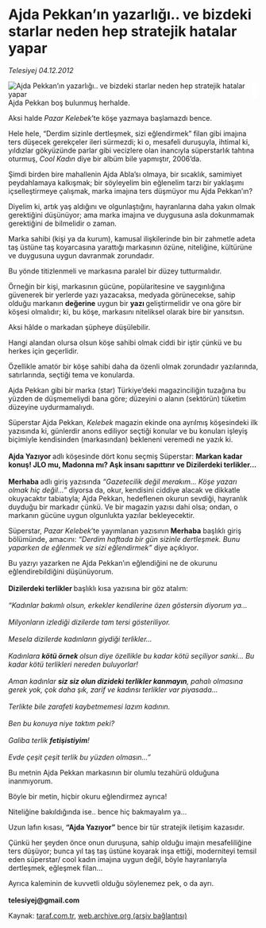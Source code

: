 # Ajda Pekkan’ın yazarlığı.. ve bizdeki starlar neden hep stratejik hatalar yapar

*Telesiyej 04.12.2012*

<div class="yazi"><img align="left" alt="Ajda Pekkan’ın yazarlığı.. ve bizdeki starlar neden hep stratejik hatalar yapar" border="0" src="http://www.taraf.com.tr/fotoraflar/makaleler/ajda-pekkan-in-yazarligi-ve-bizdeki-starlar_6354_orijinal.jpg" style="border-right-width:10px; border-color:#FFFFFF"/><p>Ajda Pekkan boş bulunmuş herhalde.</p>
<p>Aksi halde <i>Pazar Kelebek</i>’te köşe yazmaya başlamazdı bence.</p>
<p>Hele hele, “Derdim sizinle dertleşmek, sizi eğlendirmek” filan gibi imajına ters düşecek gerekçeler ileri sürmezdi; ki o, mesafeli duruşuyla, ihtimal ki, yıldızlar gökyüzünde parlar gibi vecizlere olan inancıyla süperstarlık tahtına oturmuş, <i>Cool Kadın</i> diye bir albüm bile yapmıştır, 2006’da.</p>
<p>Şimdi birden bire mahallenin Ajda Abla’sı olmaya, bir sıcaklık, samimiyet peydahlamaya kalkışmak; bir söyleyelim bin eğlenelim tarzı bir yaklaşımı içselleştirmeye çalışmak, marka imajına ters düşmüyor mu Ajda Pekkan’ın?</p>
<p>Diyelim ki, artık yaş aldığını ve olgunlaştığını, hayranlarına daha yakın olmak gerektiğini düşünüyor; ama marka imajına ve duygusuna asla dokunmamak gerektiğini de bilmelidir o zaman.</p>
<p>Marka sahibi (kişi ya da kurum), kamusal ilişkilerinde bin bir zahmetle adeta taş üstüne taş koyarcasına yarattığı markasının özüne, niteliğine, kültürüne ve duygusuna uygun davranmak zorundadır.</p>
<p>Bu yönde titizlenmeli ve markasına paralel bir düzey tutturmalıdır.</p>
<p>Örneğin bir kişi, markasının gücüne, popülaritesine ve saygınlığına güvenerek bir yerlerde yazı yazacaksa, medyada görünecekse, sahip olduğu markanın <b>değerine</b> uygun bir <b>yazı </b>geliştirmelidir ve ona göre bir köşesi olmalıdır; ki, bu köşe, markasını niteliksel olarak bire bir yansıtsın.</p>
<p>Aksi hâlde o markadan şüpheye düşülebilir. </p>
<p>Hangi alandan olursa olsun köşe sahibi olmak ciddi bir iştir çünkü ve bu herkes için geçerlidir.</p>
<p>Özellikle amatör bir köşe sahibi daha da özenli olmak zorundadır yazılarında, satırlarında, seçtiği tema ve konularda.</p>
<p>Ajda Pekkan gibi bir marka (star) Türkiye’deki magazinciliğin tuzağına bu yüzden de düşmemeliydi bana göre; düzeyini o alanın (sektörün) tüketim düzeyine uydurmamalıydı.</p>
<p>Süperstar Ajda Pekkan, <i>Kelebek</i> magazin ekinde ona ayrılmış köşesindeki ilk yazısında ki, günlerdir anons ediliyor seçtiği konular ve bu konuları işleyiş biçimiyle kendisinden (markasından) bekleneni veremedi ne yazık ki.<br/><br/><b>Ajda Yazıyor </b>adlı köşesinde dört konu seçmiş Süperstar: <b>Markan kadar konuş! JLO mu, Madonna mı? Aşk insanı sapıttırır ve Dizilerdeki terlikler...<br/><br/></b><b>Merhaba </b>adlı giriş yazısında <i>“Gazetecilik değil merakım... Köşe yazarı olmak hiç değil...”</i> diyorsa da, okur, kendisini ciddiye alacak ve dikkatle okuyacaktır tabiatıyla; Ajda Pekkan, hedeflenen okurun sevdiği, hayranlık duyduğu bir markadır çünkü. Ve bir magazin yazısı dahi olsa; ondan, o markanın gücüne uygun olgunlukta yazılar bekleyecektir.</p>
<p>Süperstar, <i>Pazar Kelebek</i>’te yayımlanan yazısının<b> Merhaba</b> başlıklı giriş bölümünde, amacını: <i>“Derdim haftada bir gün sizinle dertleşmek. Bunu yaparken de eğlenmek ve sizi eğlendirmek”</i> diye açıklıyor.</p>
<p>Bu yazıyı yazarken ne Ajda Pekkan’ın eğlendiğini ne de okurunu eğlendirebildiğini düşünüyorum.<br/><br/><b>Dizilerdeki terlikler </b>başlıklı kısa yazısına bir göz atalım: <br/><br/><i>“Kadınlar bakımlı olsun, erkekler kendilerine özen göstersin diyorum ya...<br/><br/></i><i>Milyonların izlediği dizilerde tam tersi gösteriliyor.<br/><br/></i><i>Mesela dizilerde kadınların giydiği terlikler... <br/><br/></i><i>Kadınlara <b>kötü örnek </b>olsun diye özellikle bu kadar kötü seçiliyor sanki... Bu kadar kötü terlikleri nereden buluyorlar!<br/><br/></i><i>Aman kadınlar <b>siz siz olun dizideki terlikler kanmayın</b>, pahalı olmasına gerek yok, çok daha şık, zarif ve kadınsı terlikler var piyasada...<br/><br/></i><i>Terlikte bile zarafeti kaybetmemesi lazım kadının.<br/><br/></i><i>Ben bu konuya niye taktım peki?<br/><br/></i><i>Galiba terlik <b>fetişistiyim</b>!<br/><br/></i><i>Evde çeşit çeşit terlik bu yüzden olmasın...”</i></p>
<p>Bu metnin Ajda Pekkan markasının bir olumlu tezahürü olduğuna inanmıyorum.</p>
<p>Böyle bir metin, hiçbir okuru eğlendirmez ayrıca!</p>
<p>Niteliğine bakıldığında ise.. bence hiç bakmayalım ya...</p>
<p>Uzun lafın kısası, <b>“Ajda Yazıyor”</b> bence bir tür stratejik iletişim kazasıdır.</p>
<p>Çünkü her şeyden önce onun duruşuna, sahip olduğu imajın mesafeliliğine ters düşüyor; bunca yıl taş taş üstüne koyarak inşa ettiği, moderniteyi temsil eden süperstar/ cool kadın imajına uygun değil, böyle hayranlarıyla dertleşmek, eğleşmek filan... </p>
<p>Ayrıca kaleminin de kuvvetli olduğu söylenemez pek, o da ayrı.<br/><br/><b>telesiyej@gmail.com</b></p>
</div>

Kaynak: [taraf.com.tr](http://www.taraf.com.tr/telesiyej/makale-ajda-pekkan-in-yazarligi-ve-bizdeki-starlar.htm), [web.archive.org (arşiv bağlantısı)](http://web.archive.org/web/20131107094321/http://www.taraf.com.tr/telesiyej/makale-ajda-pekkan-in-yazarligi-ve-bizdeki-starlar.htm)

